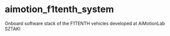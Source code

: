 # aimotion_f1tenth_system
Onboard software stack of the F1TENTH vehicles developed at AiMotionLab SZTAKI